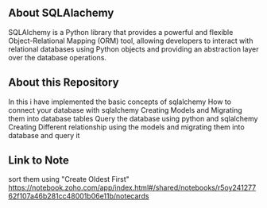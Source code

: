 ## About SQLAlachemy
SQLAlchemy is a Python library that provides a powerful and flexible Object-Relational Mapping (ORM) tool, allowing developers to interact with relational databases using Python objects and providing an abstraction layer over the database operations.

## About this Repository
In this i have implemented the basic concepts of sqlalchemy
How to connect your database with sqlalchemy 
Creating Models and Migrating them into database tables
Query the database using python and sqlalchemy
Creating Different relationship using the models and migrating them into database and query it

## Link to Note
sort them using "Create Oldest First" 
https://notebook.zoho.com/app/index.html#/shared/notebooks/r5oy24127762f107a46b281cc48001b06e11b/notecards
